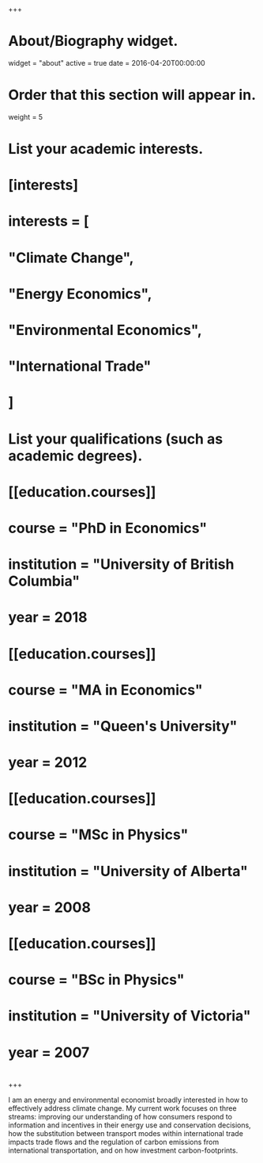 +++
# About/Biography widget.
widget = "about"
active = true
date = 2016-04-20T00:00:00

# Order that this section will appear in.
weight = 5

# List your academic interests.
# [interests]
#   interests = [
#     "Climate Change",
#     "Energy Economics",
#     "Environmental Economics",
#     "International Trade"
#   ]

# List your qualifications (such as academic degrees).
# [[education.courses]]
#   course = "PhD in Economics"
#   institution = "University of British Columbia"
#   year = 2018
# 
# [[education.courses]]
#   course = "MA in Economics"
#   institution = "Queen's University"
#   year = 2012
# 
# [[education.courses]]
#   course = "MSc in Physics"
#   institution = "University of Alberta"
#   year = 2008
#   
# [[education.courses]]
#   course = "BSc in Physics"
#   institution = "University of Victoria"
#   year = 2007
#  
+++

I am an energy and environmental economist broadly interested in how to effectively address climate change. My current work focuses on three streams: improving our understanding of how consumers respond to information and incentives in their energy use and conservation decisions, how the substitution between transport modes within international trade impacts trade flows and the regulation of carbon emissions from international transportation, and on how investment carbon-footprints.

